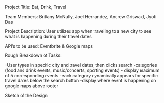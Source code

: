 Project Title: Eat, Drink, Travel

Team Members: Brittany McNulty, Joel Hernandez, Andrew Griswald, Jyoti Das

Project Description: User utilizes app when traveling to a new city to see what is happening during their travel dates

API’s to be used: Eventbrite & Google maps

Rough Breakdown of Tasks:

-User types in specific city and travel dates, then clicks search 
-categories (food and drink events, music/concerts, sporting events) - display maximum of 5 corresponding events 
-each category dynamically appears for specific travel dates below the search button
-display where event is happening on google maps above footer

Sketch of the Design:
